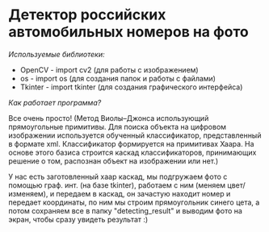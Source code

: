 # Детектор российских автомобильных номеров на фото
_Используемые библиотеки:_
* OpenCV - import cv2 (для работы с изображением)
* os - import os (для создания папок и работы с файлами)
* Tkinter - import tkinter (для создания графического интерфейса)

_Как работает программа?_

Все очень просто! (Метод Виолы–Джонса использующий прямоугольные примитивы. Для поиска объекта на цифровом изображении используется обученный классификатор, представленный в формате xml. Классификатор формируется на примитивах Хаара. На основе этого базиса строится каскад классификаторов, принимающих решение о том, распознан объект на изображении или нет.)  

У нас есть заготовленный хаар каскад, мы подгружаем фото с помощью граф. инт. (на базе tkinter), работаем с ним (меняем цвет/изменяем), и передаем в каскад, он зачастую находит номер и передает координаты, по ним мы строим прямоугольник синего цета, а потом сохраняем все в папку "detecting_result" и выводим фото на экран, чтобы сразу увидеть результат :)
